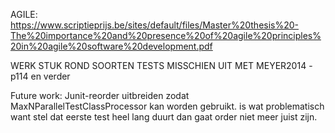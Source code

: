 AGILE: https://www.scriptieprijs.be/sites/default/files/Master%20thesis%20-The%20importance%20and%20presence%20of%20agile%20principles%20in%20agile%20software%20development.pdf

WERK STUK ROND SOORTEN TESTS MISSCHIEN UIT MET MEYER2014 - p114 en verder

Future work: Junit-reorder uitbreiden zodat MaxNParallelTestClassProcessor kan worden gebruikt. is wat problematisch want stel dat eerste test heel lang duurt dan gaat order niet meer juist zijn.
